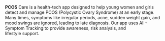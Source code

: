 **PCOS** Care is a health-tech app designed to help young women and girls detect and manage PCOS (Polycystic Ovary Syndrome) at an early stage. Many times, symptoms like irregular periods, acne, sudden weight gain, and mood swings are ignored, leading to late diagnosis. Our app uses AI + Symptom Tracking to provide awareness, risk analysis, and lifestyle support.
